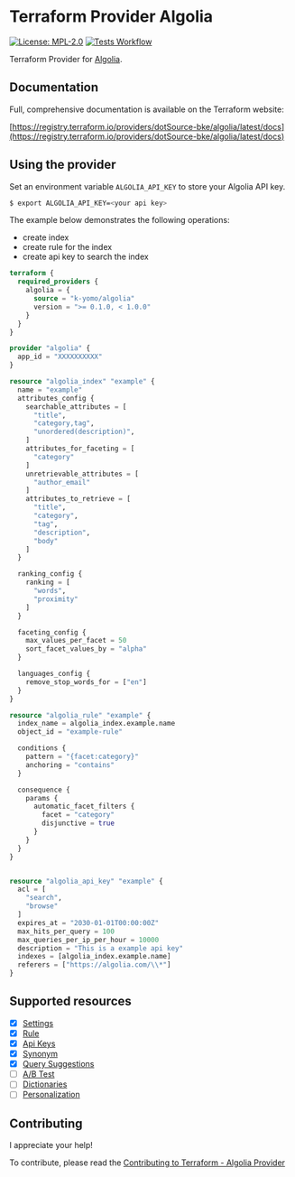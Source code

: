 # Terraform Provider Algolia

[![License: MPL-2.0](https://img.shields.io/badge/License-MPL2.0-blue.svg)](./LICENSE)
[![Tests Workflow](https://github.com/dotsource-bke/terraform-provider-algolia/workflows/Tests/badge.svg)](https://github.com/dotSource-bke/terraform-provider-algolia/actions/workflows/test.yml)

Terraform Provider for [Algolia](https://www.algolia.com).

## Documentation

Full, comprehensive documentation is available on the Terraform website:

[https://registry.terraform.io/providers/dotSource-bke/algolia/latest/docs](https://registry.terraform.io/providers/dotSource-bke/algolia/latest/docs)

## Using the provider

Set an environment variable `ALGOLIA_API_KEY` to store your Algolia API key.

```sh
$ export ALGOLIA_API_KEY=<your api key>
```

The example below demonstrates the following operations:

- create index
- create rule for the index
- create api key to search the index

```terraform
terraform {
  required_providers {
    algolia = {
      source = "k-yomo/algolia"
      version = ">= 0.1.0, < 1.0.0"
    }
  }
}

provider "algolia" {
  app_id = "XXXXXXXXXX"
}

resource "algolia_index" "example" {
  name = "example"
  attributes_config {
    searchable_attributes = [
      "title",
      "category,tag",
      "unordered(description)",
    ]
    attributes_for_faceting = [
      "category"
    ]
    unretrievable_attributes = [
      "author_email"
    ]
    attributes_to_retrieve = [
      "title",
      "category",
      "tag",
      "description",
      "body"
    ]
  }

  ranking_config {
    ranking = [
      "words",
      "proximity"
    ]
  }

  faceting_config {
    max_values_per_facet = 50
    sort_facet_values_by = "alpha"
  }

  languages_config {
    remove_stop_words_for = ["en"]
  }
}

resource "algolia_rule" "example" {
  index_name = algolia_index.example.name
  object_id = "example-rule"

  conditions {
    pattern = "{facet:category}"
    anchoring = "contains"
  }

  consequence {
    params {
      automatic_facet_filters {
        facet = "category"
        disjunctive = true
      }
    }
  }
}


resource "algolia_api_key" "example" {
  acl = [
    "search",
    "browse"
  ]
  expires_at = "2030-01-01T00:00:00Z"
  max_hits_per_query = 100
  max_queries_per_ip_per_hour = 10000
  description = "This is a example api key"
  indexes = [algolia_index.example.name]
  referers = ["https://algolia.com/\\*"]
}
```

## Supported resources

- [x] [Settings](https://www.algolia.com/doc/api-client/methods/settings/)
- [x] [Rule](https://www.algolia.com/doc/api-client/methods/rules/)
- [x] [Api Keys](https://www.algolia.com/doc/api-client/methods/api-keys/)
- [x] [Synonym](https://www.algolia.com/doc/api-client/methods/synonyms/)
- [x] [Query Suggestions](https://www.algolia.com/doc/rest-api/query-suggestions/)
- [ ] [A/B Test](https://www.algolia.com/doc/api-client/methods/ab-test/)
- [ ] [Dictionaries](https://www.algolia.com/doc/api-client/methods/dictionaries/)
- [ ] [Personalization](https://www.algolia.com/doc/api-client/methods/personalization/)

## Contributing

I appreciate your help!

To contribute, please read the [Contributing to Terraform - Algolia Provider](./CONTRIBUTING.md)
